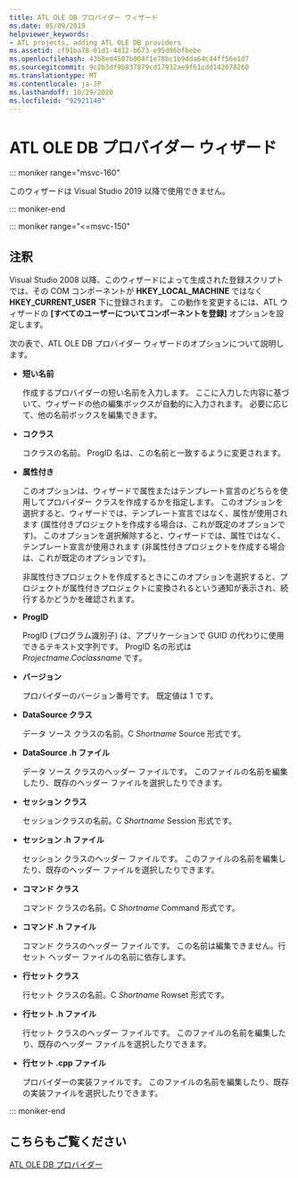 ```yaml
---
title: ATL OLE DB プロバイダー ウィザード
ms.date: 05/09/2019
helpviewer_keywords:
- ATL projects, adding ATL OLE DB providers
ms.assetid: cf91ba78-01d1-4d12-b673-e95d96bfbebe
ms.openlocfilehash: 43b8ed4507b004f1e78bc1b9dda64c44ff56e1d7
ms.sourcegitcommit: 9c2b3df9b837879cd17932ae9f61cdd142078260
ms.translationtype: MT
ms.contentlocale: ja-JP
ms.lasthandoff: 10/29/2020
ms.locfileid: "92921140"
---
```

# <a name="atl-ole-db-provider-wizard"></a>ATL OLE DB プロバイダー ウィザード

::: moniker range="msvc-160"

このウィザードは Visual Studio 2019 以降で使用できません。

::: moniker-end

::: moniker range="<=msvc-150"

## <a name="remarks"></a>注釈

Visual Studio 2008 以降、このウィザードによって生成された登録スクリプトでは、その COM コンポーネントが **HKEY_LOCAL_MACHINE** ではなく **HKEY_CURRENT_USER** 下に登録されます。 この動作を変更するには、ATL ウィザードの **[すべてのユーザーについてコンポーネントを登録]** オプションを設定します。

次の表で、ATL OLE DB プロバイダー ウィザードのオプションについて説明します。

- **短い名前**

   作成するプロバイダーの短い名前を入力します。 ここに入力した内容に基づいて、ウィザードの他の編集ボックスが自動的に入力されます。 必要に応じて、他の名前ボックスを編集できます。

- **コクラス**

   コクラスの名前。 ProgID 名は、この名前と一致するように変更されます。

- **属性付き**

   このオプションは、ウィザードで属性またはテンプレート宣言のどちらを使用してプロバイダー クラスを作成するかを指定します。 このオプションを選択すると、ウィザードでは、テンプレート宣言ではなく、属性が使用されます (属性付きプロジェクトを作成する場合は、これが既定のオプションです)。 このオプションを選択解除すると、ウィザードでは、属性ではなく、テンプレート宣言が使用されます (非属性付きプロジェクトを作成する場合は、これが既定のオプションです)。

   非属性付きプロジェクトを作成するときにこのオプションを選択すると、プロジェクトが属性付きプロジェクトに変換されるという通知が表示され、続行するかどうかを確認されます。

- **ProgID**

   ProgID (プログラム識別子) は、アプリケーションで GUID の代わりに使用できるテキスト文字列です。 ProgID 名の形式は *Projectname.Coclassname* です。

- **バージョン**

   プロバイダーのバージョン番号です。 既定値は 1 です。

- **DataSource クラス**

   データ ソース クラスの名前。C *Shortname* Source 形式です。

- **DataSource .h ファイル**

   データ ソース クラスのヘッダー ファイルです。 このファイルの名前を編集したり、既存のヘッダー ファイルを選択したりできます。

- **セッション クラス**

   セッションクラスの名前。C *Shortname* Session 形式です。

- **セッション .h ファイル**

   セッション クラスのヘッダー ファイルです。 このファイルの名前を編集したり、既存のヘッダー ファイルを選択したりできます。

- **コマンド クラス**

   コマンド クラスの名前。C *Shortname* Command 形式です。

- **コマンド .h ファイル**

   コマンド クラスのヘッダー ファイルです。 この名前は編集できません。行セット ヘッダー ファイルの名前に依存します。

- **行セット クラス**

   行セット クラスの名前。C *Shortname* Rowset 形式です。

- **行セット .h ファイル**

   行セット クラスのヘッダー ファイルです。 このファイルの名前を編集したり、既存のヘッダー ファイルを選択したりできます。

- **行セット .cpp ファイル**

   プロバイダーの実装ファイルです。 このファイルの名前を編集したり、既存の実装ファイルを選択したりできます。

::: moniker-end

## <a name="see-also"></a>こちらもご覧ください

[ATL OLE DB プロバイダー](../../atl/reference/adding-an-atl-ole-db-provider.md)
